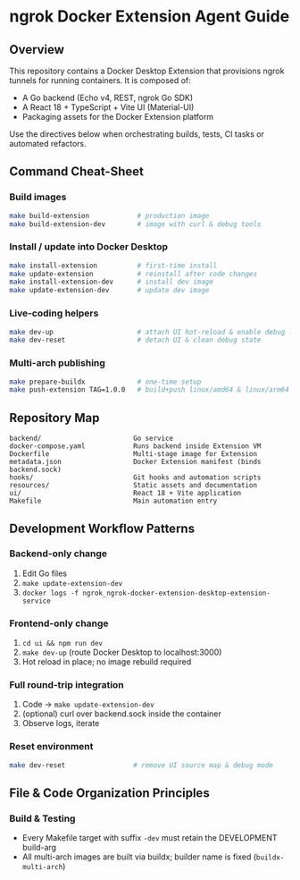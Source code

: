 # ngrok Docker Extension Agent Guide

## Overview

This repository contains a Docker Desktop Extension that provisions ngrok tunnels for running containers. It is composed of:

- A Go backend (Echo v4, REST, ngrok Go SDK) 
- A React 18 + TypeScript + Vite UI (Material-UI)
- Packaging assets for the Docker Extension platform

Use the directives below when orchestrating builds, tests, CI tasks or automated refactors.

## Command Cheat-Sheet

### Build images
```bash
make build-extension            # production image
make build-extension-dev        # image with curl & debug tools
```

### Install / update into Docker Desktop
```bash
make install-extension          # first-time install
make update-extension           # reinstall after code changes
make install-extension-dev      # install dev image
make update-extension-dev       # update dev image
```

### Live-coding helpers
```bash
make dev-up                     # attach UI hot-reload & enable debug logs
make dev-reset                  # detach UI & clean debug state
```

### Multi-arch publishing
```bash
make prepare-buildx             # one-time setup
make push-extension TAG=1.0.0   # build+push linux/amd64 & linux/arm64
```

## Repository Map

```
backend/                       Go service
docker-compose.yaml            Runs backend inside Extension VM
Dockerfile                     Multi-stage image for Extension
metadata.json                  Docker Extension manifest (binds backend.sock)
hooks/                         Git hooks and automation scripts
resources/                     Static assets and documentation
ui/                            React 18 + Vite application
Makefile                       Main automation entry
```

## Development Workflow Patterns

### Backend-only change
1. Edit Go files
2. `make update-extension-dev`
3. `docker logs -f ngrok_ngrok-docker-extension-desktop-extension-service`

### Frontend-only change
1. `cd ui && npm run dev`
2. `make dev-up` (route Docker Desktop to localhost:3000)
3. Hot reload in place; no image rebuild required

### Full round-trip integration
1. Code → `make update-extension-dev`
2. (optional) curl over backend.sock inside the container
3. Observe logs, iterate

### Reset environment
```bash
make dev-reset                 # remove UI source map & debug mode
```

## File & Code Organization Principles

### Build & Testing
- Every Makefile target with suffix `-dev` must retain the DEVELOPMENT build-arg
- All multi-arch images are built via buildx; builder name is fixed (`buildx-multi-arch`)